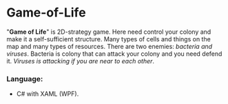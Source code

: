 # Game-of-Life
"**Game of Life**" is 2D-strategy game. Here need control your colony and make it a self-sufficient structure. Many types of cells and things on the map and many types of resources. There are two enemies: _bacteria and viruses_. Bacteria is colony that can attack your colony and you need defend it. _Viruses is attacking if you are near to each other_. 
### Language: 

* C# with XAML (WPF).

